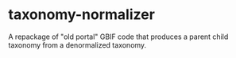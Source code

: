 taxonomy-normalizer
===================

A repackage of "old portal" GBIF code that produces a parent child taxonomy from a denormalized taxonomy.
